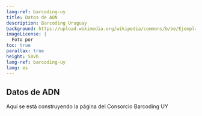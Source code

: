 ```yaml
---
lang-ref: barcoding-uy
title: Datos de ADN
description: Barcoding Uruguay
background: https://upload.wikimedia.org/wikipedia/commons/b/be/Ejemplar_de_culebra_de_lineas_amarillas_%28Lygophis_anomalus%29%2C_Uruguay%2C_2019.jpg
imageLicense: |
  Foto por 
toc: true
parallax: true
height: 50vh
lang-ref: barcoding-uy
lang: es
---
```


## Datos de ADN
Aquí se está construyendo la página del Consorcio Barcoding UY

